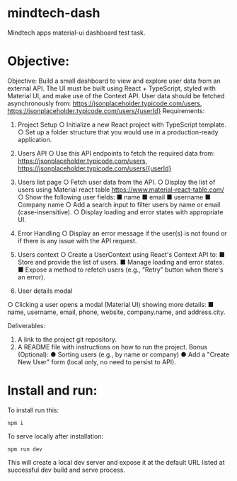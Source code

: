 # mindtech-dash

Mindtech apps material-ui dashboard test task.

# Objective:

Objective:
Build a small dashboard to view and explore user data from an external API. The UI must be
built using React + TypeScript, styled with Material UI, and make use of the Context API. User
data should be fetched asynchronously from:
https://jsonplaceholder.typicode.com/users,
https://jsonplaceholder.typicode.com/users/{userId}
Requirements:

1. Project Setup
   ○ Initialize a new React project with TypeScript template.
   ○ Set up a folder structure that you would use in a production-ready application.
2. Users API
   ○ Use this API endpoints to fetch the required data from:
   https://jsonplaceholder.typicode.com/users,
   https://jsonplaceholder.typicode.com/users/{userId}

3. Users list page
   ○ Fetch user data from the API.
   ○ Display the list of users using Material react table
   https://www.material-react-table.com/
   ○ Show the following user fields:
   ■ name
   ■ email
   ■ username
   ■ Company name
   ○ Add a search input to filter users by name or email (case-insensitive).
   ○ Display loading and error states with appropriate UI.
4. Error Handling
   ○ Display an error message if the user(s) is not found or if there is any issue with
   the API request.
5. Users context
   ○ Create a UserContext using React's Context API to:
   ■ Store and provide the list of users.
   ■ Manage loading and error states.
   ■ Expose a method to refetch users (e.g., “Retry” button when there's an
   error).
6. User details modal

○ Clicking a user opens a modal (Material UI) showing more details:
■ name, username, email, phone, website, company.name, and
address.city.

Deliverables:

1. A link to the project git repository.
2. A README file with instructions on how to run the project.
   Bonus (Optional):
   ● Sorting users (e.g., by name or company)
   ● Add a "Create New User" form (local only, no need to persist to API).

# Install and run:

To install run this:

```
npm i
```

To serve locally after installation:

```
npm run dev
```

This will create a local dev server and expose it at the default URL listed at successful dev build and serve process.
